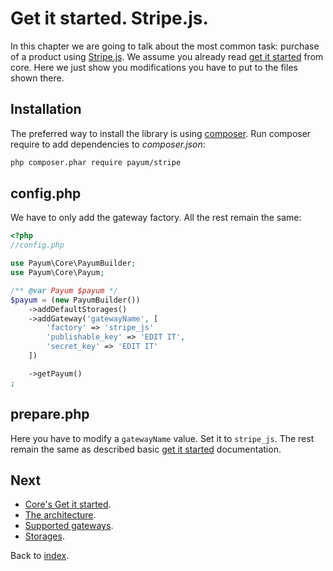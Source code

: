 # Get it started. Stripe.js.

In this chapter we are going to talk about the most common task: purchase of a product using [Stripe.js](https://stripe.com/docs/stripe.js).
We assume you already read [get it started](https://github.com/Payum/Core/blob/master/Resources/docs/get-it-started.md) from core.
Here we just show you modifications you have to put to the files shown there.

## Installation

The preferred way to install the library is using [composer](http://getcomposer.org/).
Run composer require to add dependencies to _composer.json_:

```bash
php composer.phar require payum/stripe
```

## config.php

We have to only add the gateway factory. All the rest remain the same:

```php
<?php
//config.php

use Payum\Core\PayumBuilder;
use Payum\Core\Payum;

/** @var Payum $payum */
$payum = (new PayumBuilder())
    ->addDefaultStorages()
    ->addGateway('gatewayName', [
        'factory' => 'stripe_js'
        'publishable_key' => 'EDIT IT',
        'secret_key' => 'EDIT IT'
    ])

    ->getPayum()
;
```

## prepare.php

Here you have to modify a `gatewayName` value. Set it to `stripe_js`. The rest remain the same as described basic [get it started](https://github.com/Payum/Core/blob/master/Resources/docs/get-it-started.md) documentation.

## Next 

* [Core's Get it started](https://github.com/Payum/Core/blob/master/Resources/docs/get-it-started.md).
* [The architecture](https://github.com/Payum/Core/blob/master/Resources/docs/the-architecture.md).
* [Supported gateways](https://github.com/Payum/Core/blob/master/Resources/docs/supported-gateways.md).
* [Storages](https://github.com/Payum/Core/blob/master/Resources/docs/storages.md).

Back to [index](index.md).